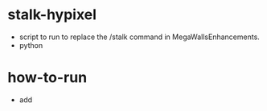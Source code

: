 # stalk-hypixel
- script to run to replace the /stalk command in MegaWallsEnhancements.
- python

# how-to-run
- add
